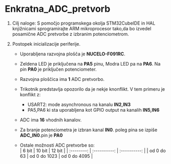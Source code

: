 # Enkratna_ADC_pretvorb

1. Cilj naloge: S pomočjo programskega okolja STM32CubeIDE in HAL knjižnicami sprogramirajte 
   ARM mikroprocesor tako,da bo izvedel posamične ADC pretvorbe z izbranim potenciometrom.

2. Postopek inicializacije periferije.  
    -  Uporabljena razvojna plošča je **NUCELO-F091RC**.  
    - Zeldena LED je priključena na **PA5** pinu, Modra LED pa na **PA6**. Na pin **PA0** je priključen potenciometer.  
    - Razvojna ploščica ima **1** ADC  pretvorbo.  
    - Trikotnik predstavlja opozorilo da je nekje knonflikt. V tem primeru je konflikt z:  

       * USART2: mode asynchronous na kanalu **IN2,IN3**  
       * PA5,PA6 ki sta uporabljena kot GPIO output na kanalih **IN5,IN6**

    - ADC ima **16** vhodnih kanalov.  
    - Za branje potenciometra je izbran kanal **IN0**. poleg pina se izpiše **ADC_IN0**.pin je **PA0**
    - Ostale možnosti ADC pretvorbe so:  
      |   6 bit    |    10 bit    |    12 bit    |
      | :--------: | :----------: | :----------: |
      | od 0 do 63 | od 0 do 1023 | od 0 do 4095 |

